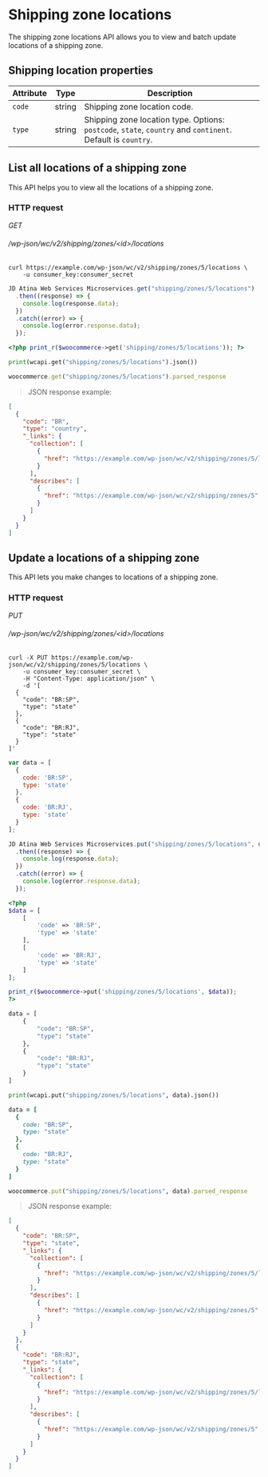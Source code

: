 # Shipping zone locations #

The shipping zone locations API allows you to view and batch update locations of a shipping zone.

## Shipping location properties ##

| Attribute | Type   | Description                                                                                                 |
| --------- | ------ | ----------------------------------------------------------------------------------------------------------- |
| `code`    | string | Shipping zone location code.                                                                                |
| `type`    | string | Shipping zone location type. Options: `postcode`, `state`, `country` and `continent`. Default is `country`. |

## List all locations of a shipping zone ##

This API helps you to view all the locations of a shipping zone.

### HTTP request ###

<div class="api-endpoint">
	<div class="endpoint-data">
		<i class="label label-get">GET</i>
		<h6>/wp-json/wc/v2/shipping/zones/&lt;id&gt;/locations</h6>
	</div>
</div>

```shell
curl https://example.com/wp-json/wc/v2/shipping/zones/5/locations \
	-u consumer_key:consumer_secret
```

```javascript
JD Atina Web Services Microservices.get("shipping/zones/5/locations")
  .then((response) => {
    console.log(response.data);
  })
  .catch((error) => {
    console.log(error.response.data);
  });
```

```php
<?php print_r($woocommerce->get('shipping/zones/5/locations')); ?>
```

```python
print(wcapi.get("shipping/zones/5/locations").json())
```

```ruby
woocommerce.get("shipping/zones/5/locations").parsed_response
```

> JSON response example:

```json
[
  {
    "code": "BR",
    "type": "country",
    "_links": {
      "collection": [
        {
          "href": "https://example.com/wp-json/wc/v2/shipping/zones/5/locations"
        }
      ],
      "describes": [
        {
          "href": "https://example.com/wp-json/wc/v2/shipping/zones/5"
        }
      ]
    }
  }
]
```

## Update a locations of a shipping zone ##

This API lets you make changes to locations of a shipping zone.

### HTTP request ###

<div class="api-endpoint">
	<div class="endpoint-data">
		<i class="label label-put">PUT</i>
		<h6>/wp-json/wc/v2/shipping/zones/&lt;id&gt;/locations</h6>
	</div>
</div>

```shell
curl -X PUT https://example.com/wp-json/wc/v2/shipping/zones/5/locations \
	-u consumer_key:consumer_secret \
	-H "Content-Type: application/json" \
	-d '[
  {
    "code": "BR:SP",
    "type": "state"
  },
  {
    "code": "BR:RJ",
    "type": "state"
  }
]'
```

```javascript
var data = [
  {
    code: 'BR:SP',
    type: 'state'
  },
  {
    code: 'BR:RJ',
    type: 'state'
  }
];

JD Atina Web Services Microservices.put("shipping/zones/5/locations", data)
  .then((response) => {
    console.log(response.data);
  })
  .catch((error) => {
    console.log(error.response.data);
  });
```

```php
<?php
$data = [
    [
        'code' => 'BR:SP',
        'type' => 'state'
    ],
    [
        'code' => 'BR:RJ',
        'type' => 'state'
    ]
];

print_r($woocommerce->put('shipping/zones/5/locations', $data));
?>
```

```python
data = [
    {
        "code": "BR:SP",
        "type": "state"
    },
    {
        "code": "BR:RJ",
        "type": "state"
    }
]

print(wcapi.put("shipping/zones/5/locations", data).json())
```

```ruby
data = [
  {
    code: "BR:SP",
    type: "state"
  },
  {
    code: "BR:RJ",
    type: "state"
  }
]

woocommerce.put("shipping/zones/5/locations", data).parsed_response
```

> JSON response example:

```json
[
  {
    "code": "BR:SP",
    "type": "state",
    "_links": {
      "collection": [
        {
          "href": "https://example.com/wp-json/wc/v2/shipping/zones/5/locations"
        }
      ],
      "describes": [
        {
          "href": "https://example.com/wp-json/wc/v2/shipping/zones/5"
        }
      ]
    }
  },
  {
    "code": "BR:RJ",
    "type": "state",
    "_links": {
      "collection": [
        {
          "href": "https://example.com/wp-json/wc/v2/shipping/zones/5/locations"
        }
      ],
      "describes": [
        {
          "href": "https://example.com/wp-json/wc/v2/shipping/zones/5"
        }
      ]
    }
  }
]
```
